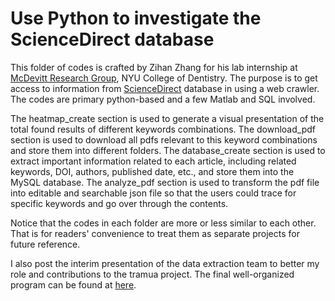 # Use Python to investigate the ScienceDirect database

This folder of codes is crafted by Zihan Zhang for his lab internship at [McDevitt Research Group](https://dental.nyu.edu/faculty/biomaterials/mcdevitt-research-group.html), NYU College of Dentistry. 
The purpose is to get access to information from [ScienceDirect](https://www.sciencedirect.com/) database in using a web crawler. The codes are primary python-based and a few Matlab and SQL involved. 

The heatmap_create section is used to generate a visual presentation of the total found results of different keywords combinations. 
The download_pdf section is used to download all pdfs relevant to this keyword combinations and store them into different folders. 
The database_create section is used to extract important information related to each article, including related keywords, DOI, authors, published date, etc., and store them into the MySQL database. 
The analyze_pdf section is used to transform the pdf file into editable and searchable json file so that the users could trace for specific keywords and go over through the contents. 

Notice that the codes in each folder are more or less similar to each other. That is for readers' convenience to treat them as separate projects for future reference. 

I also post the interim presentation of the data extraction team to better my role and contributions to the tramua project. The final well-organized program can be found at [here](https://github.com/StevenZhang0116/crawler_release). 
